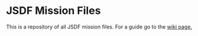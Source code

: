 # JSDF Mission Files
This is a repository of all JSDF mission files. For a guide go to the [wiki page.](https://github.com/JoramD0/JSDF_Mission_Files/wiki/Getting-started)
